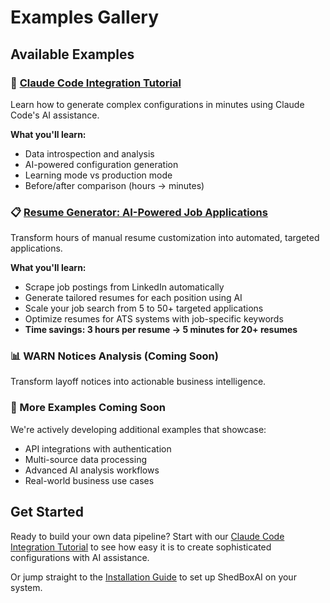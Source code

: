 # Examples Gallery

## Available Examples

### 🚀 [Claude Code Integration Tutorial](/docs/claude-code-integration)
Learn how to generate complex configurations in minutes using Claude Code's AI assistance.

**What you'll learn:**
- Data introspection and analysis
- AI-powered configuration generation
- Learning mode vs production mode
- Before/after comparison (hours → minutes)

### 📋 [Resume Generator: AI-Powered Job Applications](/docs/examples/resume-generator)
Transform hours of manual resume customization into automated, targeted applications.

**What you'll learn:**
- Scrape job postings from LinkedIn automatically
- Generate tailored resumes for each position using AI
- Scale your job search from 5 to 50+ targeted applications
- Optimize resumes for ATS systems with job-specific keywords
- **Time savings: 3 hours per resume → 5 minutes for 20+ resumes**

### 📊 WARN Notices Analysis (Coming Soon)
Transform layoff notices into actionable business intelligence.

### 💼 More Examples Coming Soon
We're actively developing additional examples that showcase:
- API integrations with authentication
- Multi-source data processing
- Advanced AI analysis workflows
- Real-world business use cases

## Get Started

Ready to build your own data pipeline? Start with our [Claude Code Integration Tutorial](/docs/claude-code-integration) to see how easy it is to create sophisticated configurations with AI assistance.

Or jump straight to the [Installation Guide](/docs/getting-started/installation) to set up ShedBoxAI on your system.